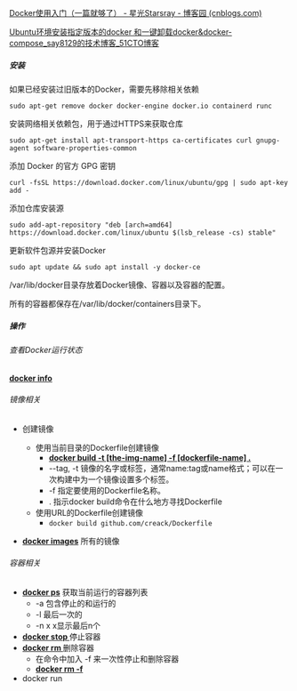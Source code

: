 [Docker使用入门（一篇就够了） - 星光Starsray - 博客园 (cnblogs.com)](https://www.cnblogs.com/starsray/p/16067276.html)

[Ubuntu环境安装指定版本的docker 和一键卸载docker&docker-compose_say8129的技术博客_51CTO博客](https://blog.51cto.com/u_15491997/6217495)


##### 安装

如果已经安装过旧版本的Docker，需要先移除相关依赖

```shell
sudo apt-get remove docker docker-engine docker.io containerd runc
```

安装网络相关依赖包，用于通过HTTPS来获取仓库

```shell
sudo apt-get install apt-transport-https ca-certificates curl gnupg-agent software-properties-common
```

添加 Docker 的官方 GPG 密钥

```shell
curl -fsSL https://download.docker.com/linux/ubuntu/gpg | sudo apt-key add -
```

添加仓库安装源

```shell
sudo add-apt-repository "deb [arch=amd64] https://download.docker.com/linux/ubuntu $(lsb_release -cs) stable"
```

更新软件包源并安装Docker

```shell
sudo apt update && sudo apt install -y docker-ce
```

/var/lib/docker目录存放着Docker镜像、容器以及容器的配置。

所有的容器都保存在/var/lib/docker/containers目录下。

##### 操作

###### 查看Docker运行状态

**<u>docker info</u>**

###### 镜像相关

- 创建镜像
  - 使用当前目录的Dockerfile创建镜像
    - <u>**docker build -t [the-img-name] -f [dockerfile-name] .**</u>
    - --tag, -t 镜像的名字或标签，通常name:tag或name格式；可以在一次构建中为一个镜像设置多个标签。
    - -f 指定要使用的Dockerfile名称。
    - .  指示docker build命令在什么地方寻找Dockerfile
  - 使用URL的Dockerfile创建镜像
    - `docker build github.com/creack/Dockerfile`

- **<u>docker images</u>** 所有的镜像



###### 容器相关

- **<u>docker ps</u>** 获取当前运行的容器列表
  - -a 包含停止的和运行的
  - -l 最后一次的
  - -n x x显示最后n个
- <u>**docker stop <the-container-id>**</u> 停止容器
- <u>**docker rm <the-container-id>**</u> 删除容器
  - 在命令中加入 -f 来一次性停止和删除容器 
  - <u>**docker rm -f <the-container-id>**</u>
- docker run 

